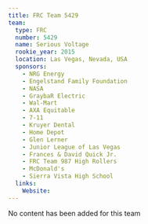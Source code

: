 ```yaml
---
title: FRC Team 5429
team:
  type: FRC
  number: 5429
  name: Serious Voltage
  rookie_year: 2015
  location: Las Vegas, Nevada, USA
  sponsors:
    - NRG Energy
    - Engelstand Family Foundation
    - NASA
    - GraybaR Electric
    - Wal-Mart
    - AXA Equitable
    - 7-11
    - Kruyer Dental
    - Home Depot
    - Glen Lerner
    - Junior League of Las Vegas
    - Frances & David Quick Jr.
    - FRC Team 987 High Rollers
    - McDonald's
    - Sierra Vista High School
  links:
    Website: 
---
```

No content has been added for this team